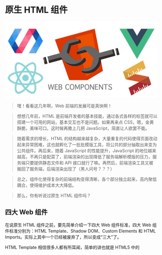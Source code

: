 # 原生 HTML 组件

![](assets/web_compnents.png)

>嘿！看看这几年啊，Web 前端的发展可是真快啊！

>想想几年前，HTML 是前端开发者的基本技能，通过各式各样的标签就可以搭建一个可用的网站，基本交互也不是问题。如果再来点 CSS，嗯，金黄酥脆，美味可口。这时候再撒上几把 JavaScript，简直让人欲罢不能。

>随着需求的增长，HTML 的结构越来越复杂，大量重复的代码使得页面改动起来异常困难，这也就孵化了一批批模版工具，将公共的部分抽取出来变为公共组件。再后来，随着 JavaScript 的性能提升，JavaScript 的地位越来越高，不再只是配菜了，前端渲染的出现降低了服务端解析模版的压力，服务端只要提供静态文件和 API 接口就行了嘛。再然后，前端渲染工具又被搬回了服务端，后端渲染出现了（黑人问号？？？）

>总之，组件化使得复杂的前端结构变得清晰，各个部分独立起来，高内聚低耦合，使得维护成本大大降低。

>那么，你有听说过原生 HTML 组件吗？

## 四大 Web 组件

在说原生 HTML 组件之前，要先简单介绍一下四大 Web 组件标准，四大 Web 组件标准分别为：HTML Template、Shadow DOM、Custom Elements 和 HTML Imports。实际上其中一个已经被废弃了，所以变成“三大”了。

HTML Template 相信很多人都有所耳闻，简单的讲也就是 HTML5 中的 <template> 标签，正常情况下它无色无味，感知不到它的存在，甚至它下面的 img 都不会被下载，script 都不会被执行。<template> 就如它的名字一样，它只是一个模版，只有到你用到它时，它才会变得有意义。

Shadow DOM 则是原生组件封装的基本工具，它可以实现组件与组件之间的独立性。

Custom Elements 是用来包装原生组件的容器，通过它，你就只需要写一个标签，就能得到一个完整的组件。

HTML Imports 则是 HTML 中类似于 ES6 Module 的一个东西，你可以直接 import 另一个 html 文件，然后使用其中的 DOM 节点。但是，由于 HTML Imports 和 ES6 Module 实在是太像了，并且除了 Chrome 以外没有浏览器愿意实现它，所以它已经被废弃并不推荐使用了。未来会使用 ES6 Module 来取代它，但是现在貌似还没有取代的方案，在新版的 Chrome 中这个功能已经被删除了，并且在使用的时候会在 Console 中给出警告。警告中说使用 ES Modules 来取代，但是我测试在 Chrome 71 中 ES Module 会强制检测文件的 MIME 类型必须为 JavaScript 类型，应该是暂时还没有实现支持。
![](assets/console.png)

## Shadow DOM

要说原生 HTML 组件，就要先聊聊 Shadow DOM 到底是个什么东西。

大家对 DOM 都很熟悉了，在 HTML 中作为一个最基础的骨架而存在，它是一个树结构，树上的每一个节点都是 HTML 中的一部分。DOM 作为一棵树，它拥有着上下级的层级关系，我们通常使用“父节点”、“子节点”、“兄弟节点”等来进行描述（当然有人觉得这些称谓强调性别，所以也创造了一些性别无关的称谓）。子节点在一定程度上会继承父节点的一些东西，也会因兄弟节点而产生一定的影响，比较明显的是在应用 CSS Style 的时候，子节点会从父节点那里继承一些样式。

而 Shadow DOM，也是 DOM 的一种，所以它也是一颗树，只不过它是长在 DOM 树上的一棵特殊的子树。

什么？DOM 本身不就是由一棵一棵的子树组成的吗？这个 Shadow DOM 有什么特别的吗？

Shadow DOM 的特别之处就在于它致力于创建一个相对独立的一个空间，虽然也是长在 DOM 树上的，但是它的环境却是与外界隔离的，当然这个隔离是相对的，在这个隔离空间中，你可以选择性地从 DOM 树上的父节点继承一些属性，甚至是继承一棵 DOM 树进来。

利用 Shadow DOM 的隔离性，我们就可以创造原生的 HTML 组件了。

实际上，浏览器已经通过 Shadow DOM 实现了一些组件了，只是我们使用过却没有察觉而已，这也是 Shadow DOM 封装的组件的魅力所在：你只管写一个 HTML 标签，其他的交给我。（是不是有点像 React 的 JSX 啊？）

我们来看一看浏览器利用 Shadow DOM 实现的一个示例吧，那就是 video 标签：

```html

<video controls src="./video.mp4"width="400"height="300"></video>
```
我们来看一下浏览器渲染的结果：
(assets/demo1.png)

等一下！不是说 Shadow DOM 吗？这和普通 DOM 有啥区别？？？

在 Chrome 中，Elements 默认是不显示内部实现的 Shadow DOM 节点的，需要在设置中启用：
![](assets/demo2.png)
![](assets/demo3.png)

>注：浏览器默认隐藏自身的 Shadow DOM 实现，但如果是用户通过脚本创造的 Shadow DOM，是不会被隐藏的。

然后，我们就可以看到 video 标签的真面目了：
![](assets/demo4.png)

在这里，你可完全像调试普通 DOM 一样随意调整 Shadow DOM 中的内容（反正和普通 DOM 一样，刷新一下就恢复了）。

我们可以看到上面这些 shadow DOM 中的节点大多都有 pseudo 属性，根据这个属性，你就可以在外面编写 CSS 样式来控制对应的节点样式了。比如，将上面这个 pseudo="-webkit-media-controls-overlay-play-button" 的 input 按钮的背景色改为橙色：

```css
video::-webkit-media-controls-overlay-play-button {
  background-color: orange;
}
```
![](assets/demo5.png)

由于 Shadow DOM 实际上也是 DOM 的一种，所以在 Shadow DOM 中还可以继续嵌套 Shadow DOM，就像上面那样。

浏览器中还有很多 Element 都使用了 Shadow DOM 的形式进行封装，比如 <input>、<select>、<audio> 等，这里就不一一展示了。

由于 Shadow DOM 的隔离性，所以即便是你在外面写了个样式：div { background-color: red !important; }，Shadow DOM 内部的 div 也不会受到任何影响。

也就是说，写样式的时候，该用 id 的时候就用 id，该用 class 的时候就用 class，一个按钮的 class 应该写成 .button 就写成 .button。完全不用考虑当前组件中的 id、class 可能会与其他组件冲突，你只要确保一个组件内部不冲突就好——这很容易做到。

这解决了现在绝大多数的组件化框架都面临的问题：Element 的 class(className) 到底怎么写？用前缀命名空间的形式会导致 class 名太长，像这样：.header-nav-list-sublist-button-icon；而使用一些 CSS-in-JS 工具，可以创造一些唯一的 class 名称，像这样：.Nav__welcomeWrapper___lKXTg，这样的名称仍旧有点长，还带了冗余信息。

## ShadowRoot

ShadowRoot 是 Shadow DOM 下面的根，你可以把它当做 DOM 中的 <body> 一样看待，但是它不是 <body>，所以你不能使用 <body> 上的一些属性，甚至它不是一个节点。

你可以通过 ShadowRoot 下面的 appendChild、querySelectorAll 之类的属性或方法去操作整个 Shadow DOM 树。

对于一个普通的 Element，比如 <div>，你可以通过调用它上面的 attachShadow 方法来创建一个 ShadowRoot（还有一个 createShadowRoot 方法，已经过时不推荐使用），attachShadow 接受一个对象进行初始化：{ mode: 'open' }，这个对象有一个 mode 属性，它有两个取值：'open' 和 'closed'，这个属性是在创造 ShadowRoot 的时候需要初始化提供的，并在创建 ShadowRoot 之后成为一个只读属性。

mode: 'open' 和 mode: 'closed' 有什么区别呢？在调用 attachShadow 创建 ShadowRoot 之后，attachShdow 方法会返回 ShadowRoot 对象实例，你可以通过这个返回值去构造整个 Shadow DOM。当 mode 为 'open' 时，在用于创建 ShadowRoot 的外部普通节点（比如 <div>）上，会有一个 shadowRoot 属性，这个属性也就是创造出来的那个 ShadowRoot，也就是说，在创建 ShadowRoot 之后，还是可以在任何地方通过这个属性再得到 ShadowRoot，继续对其进行改造；而当 mode 为 'closed' 时，你将不能再得到这个属性，这个属性会被设置为 null，也就是说，你只能在 attachShadow 之后得到 ShadowRoot 对象，用于构造整个 Shadow DOM，一旦你失去对这个对象的引用，你就无法再对 Shadow DOM 进行改造了。

可以从上面 Shadow DOM 的截图中看到 #shadow-root (user-agent) 的字样，这就是 ShadowRoot 对象了，而括号中的 user-agent 表示这是浏览器内部实现的 Shadow DOM，如果使用通过脚本自己创建的 ShadowRoot，括号中会显示为 open 或 closed 表示 Shadow DOM 的 mode。

![](assets/demo6.png)

> 浏览器内部实现的 user-agent 的 mode 为 closed，所以你不能通过节点的 ShadowRoot 属性去获得其 ShadowRoot 对象，也就意味着你不能通过脚本对这些浏览器内部实现的 Shadow DOM 进行改造。

## HTML Template

有了 ShadowRoot 对象，我们可以通过代码来创建内部结构了，对于简单的结构，也许我们可以直接通过 document.createElement 来创建，但是稍微复杂一些的结构，如果全部都这样来创建不仅麻烦，而且代码可读性也很差。当然也可以通过 ES6 提供的反引号字符串（const template = `......`;）配合 innerHTML 来构造结构，利用反引号字符串中可以任意换行，并且 HTML 对缩进并不敏感的特性来实现模版，但是这样也是不够优雅，毕竟代码里大段大段的 HTML 字符串并不美观，即便是单独抽出一个常量文件也是一样。

这个时候就可以请 HTML Template 出场了。我们可以在 html 文档中编写 DOM 结构，然后在 ShadowRoot 中加载过来即可。

HTML Template 实际上就是在 html 中的一个 <template> 标签，正常情况下，这个标签下的内容是不会被渲染的，包括标签下的 img、style、script 等都是不会被加载或执行的。你可以在脚本中使用 getElementById 之类的方法得到 <template> 标签对应的节点，但是却无法直接访问到其内部的节点，因为默认他们只是模版，在浏览器中表现为 #document-fragment，字面意思就是“文档片段”，可以通过节点对象的 content 属性来访问到这个 document-fragment 对象。
  
![](assets/template.png)

通过 document-fragment 对象，就可以访问到 template 内部的节点了，通过 document.importNode 方法，可以将 document-fragment 对象创建一份副本，然后可以使用一切 DOM 属性方法替换副本中的模版内容，最终将其插入到 DOM 或是 Shadow DOM 中。

```html
<div id="div"></div>
<template id="temp">
  <div id="title"></div>
</template>
```

```js
const template = document.getElementById('temp');
const copy = document.importNode(template.content, true);
copy.getElementById('title').innerHTML = 'Hello World!';

const div = document.getElementById('div');
const shadowRoot = div.attachShadow({ mode: 'closed' });
shadowRoot.appendChild(copy);
```

## HTML Imports

有了 HTML Template，我们已经可以方便地创造封闭的 Web 组件了，但是目前还有一些不完美的地方：我们必须要在 html 中定义一大批的 <template>，每个组件都要定义一个 <template>。

此时，我们就可以用到已经被废弃的 HTML Imports 了。虽然它已经被废弃了，但是未来会通过 ES6 Modules 的形式再进行支持，所以理论上也只是换个加载形式而已。

通过 HTML Imports，我们可以将 <template> 定义在其他的 html 文档中，然后再在需要的 html 文档中进行导入（当然也可以通过脚本按需导入），导入后，我们就可以直接使用其中定义的模版节点了。

已经废弃的 HTML Imports 通过 <link> 标签实现，只要指定 rel="import" 就可以了，就像这样：<link rel="import" href="./templates.html">，它可以接受 onload 和 onerror 事件以指示它已经加载完成。当然也可以通过脚本来创建 link 节点，然后指定 rel 和 href 来按需加载。Import 成功后，在 link 节点上有一个 import 属性，这个属性中存储的就是 import 进来的 DOM 树啦，可以 querySelector 之类的，并通过 cloneNode 或 document.importNode 方法创建副本后使用。

未来新的 HTML Imports 将会以 ES6 Module 的形式提供，可以在 JavaScript 中直接 import * as template from './template.html';，也可以按需 import，像这样：const template = await import('./template.html');。不过目前虽然浏览器都已经支持 ES6 Modules，但是在 import 其他模块时会检查服务端返回文件的 MIME 类型必须为 JavaScript 的 MIME 类型，否则不允许加载。

## Custom Elements

有了上面的三个组件标准，我们实际上只是对 HTML 进行拆分而已，将一个大的 DOM 树拆成一个个相互隔离的小 DOM 树，这还不是真正的组件。

要实现一个真正的组件，我们就需要用到 Custom Elements 了，就如它的名字一样，它是用来定义原生组件的。

Custom Elements 的核心，实际上就是利用 JavaScript 中的对象继承，去继承 HTML 原生的 HTMLElement 类（或是具体的某个原生 Element 类，比如 HTMLButtonElement），然后自己编写相关的生命周期函数，处理成员属性以及用户交互的事件。

看起来这和现在的 React 很像，在 React 中，你可以这样创造一个组件：class MyElement extends React.Component { ... }，而使用原生 Custom Elements，你需要这样写：class MyElement extends HTMLElement { ... }。

Custom Elements 的生命周期函数并不多，但是足够使用。这里我将 Custom Elements 的生命周期函数与 React 进行一个简单的对比:

- constructor(): 构造函数，用于初始化 state、创建 Shadow DOM、监听事件之类。

对应 React 中 Mounting 阶段的大半部分，包括：constructor(props)、static getDerivedStateFromProps(props, state) 和 render()。

在 Custom Elements 中，constructor() 构造函数就是其原本的含义：初始化，和 React 的初始化类似，但它没有像 React 中那样将其拆分为多个部分。在这个阶段，组件仅仅是被创建出来（比如通过 document.createElement()），但是还没有插入到 DOM 树中。

- connectedCallback(): 组件实例已被插入到 DOM 树中，用于进行一些展示相关的初始化操作。

对应 React 中 Mounting 阶段的最后一个生命周期：componentDidMount()。

在这个阶段，组件已经被插入到 DOM 树中了，或是其本身就在 html 文件中写好在 DOM 树上了，这个阶段一般是进行一些展示相关的初始化，比如加载数据、图片、音频或视频之类并进行展示。

- attributeChangedCallback(attrName, oldVal, newVal): 组件属性发生变化，用于更新组件的状态。

对应 React 中的 Updating 阶段：static getDerivedStateFromProps(props, state)、shouldComponentUpdate(nextProps, nextState)、render()、getSnapshotBeforeUpdate(prevProps, prevState) 和 componentDidUpdate(prevProps, prevState, snapshot)。

当组件的属性（React 中的 props）发生变化时触发这个生命周期，但是并不是所有属性变化都会触发，比如组件的 class、style 之类的属性发生变化一般是不会产生特殊交互的，如果所有属性发生变化都触发这个生命周期的话，会使得性能造成较大的影响。所以 Custom Elements 要求开发者提供一个属性列表，只有当属性列表中的属性发生变化时才会触发这个生命周期函数。

这个属性列表通过组件类上的一个**静态只读**属性来声明，在 ES6 Class 中使用一个 getter 函数来实现，只实现 getter 而不实现 setter，getter 返回一个常量，这样就是只读的了。像这样：

```js
class AwesomeElement extends HTMLElement {
  static get observedAttributes() {
    return ['awesome'];
  }
}
```

- disconnectedCallback(): 组件被从 DOM 树中移除，用于进行一些清理操作。

对应 React 中的 Unmounting 阶段：componentWillUnmount()。

- adoptedCallback(): 组件实例从一个文档被移动到另一个文档。

这个生命周期是原生组件独有的，React 中没有类似的生命周期。这个生命周期函数也并不常用到，一般在操作多个 document 的时候会遇到，调用 document.adoptNode() 函数转移节点所属 document 时会触发这个生命周期。

在定义了自定义组件后，我们需要将它注册到 HTML 标签列表中，通过 window.customElements.define() 函数即可实现，这个函数接受两个必须参数和一个可选参数。第一个参数是注册的标签名，为了避免和 HTML 自身的标签冲突，Custom Elements 要求用户自定义的组件名必须至少包含一个短杠 -，并且不能以短杠开头，比如 my-element、awesome-button 之类都是可以的。第二个参数是注册的组件的 class，直接将继承的子类类名传入即可，当然也可以直接写一个匿名类：

```js
window.customElements.define('my-element', class extends HTMLElement {
  ...
});
```

注册之后，我们就可以使用了，可以直接在 html 文档中写对应的标签，比如：<my-element></my-element>，也可以通过 document.createElement('my-element') 来创建，用法与普通标签几乎完全一样。但要注意的是，虽然 html 标准中说部分标签可以不关闭或是自关闭(<br> 或是 <br />)，但是只有规定的少数几个标签允许自关闭，所以，在 html 中写 Custom Elements 的节点时必须带上关闭标签。

由于 Custom Elements 是通过 JavaScript 来定义的，而一般 js 文件都是通过 <script> 标签外联的，所以 html 文档中的 Custom Elements 在 JavaScript 未执行时是处于一个默认的状态，浏览器默认会将其内容直接显示出来。为了避免这样的情况发生，Custom Elements 在被注册后都会有一个 :defined CSS 伪类而在注册前没有，所以我们可以通过 CSS 选择器在 Custom Elements 注册前将其隐藏起来，比如：
  
```js
  my-element:not(:defined) {
  display: none;
}
```

或者 Custom Elements 也提供了一个函数来检测指定的组件是否已经被注册：customElements.whenDefined()，这个函数接受一个组件名参数，并返回一个 Promise，当 Promise 被 resolve 时，就表示组件被注册了。

这样，我们就可以放心的在加载 Custom Elements 的 JavaScript 的 <script> 标签上使用 async 属性来延迟加载了（当然，如果是使用 ES6 Modules 形式的话默认的加载行为就会和 defer 类似）。
  
 ![](assets/custom_elements.svg)
  
## Custom Elements + Shadow DOM

使用 Custom Elements 来创建组件时，通常会与 Shadow DOM 进行结合，利用 Shadow DOM 的隔离性，就可以创造独立的组件。

通常在 Custom Elements 的 constructor() 构造函数中去创建 Shadow DOM，并对 Shadow DOM 中的节点添加事件监听、对特定事件触发原生 Events 对象。

正常编写 html 文档时，我们可能会给 Custom Elements 添加一些子节点，像这样：<my-element><h1>Title</h1><p>Content</p></my-element>，而我们创建的 Shadow DOM 又拥有其自己的结构，怎样将这些子节点放置到 Shadow DOM 中正确的位置上呢？

在 React 中，这些子节点被放置在 props 的 children 中，我们可以在 render() 时选择将它放在哪里。而在 Shadow DOM 中有一个特殊的标签：<slot>，这个标签的用处就如同其字面意思，在 Shadow DOM 上放置一个“插槽”，然后 Custom Elements 的子节点就会自动放置到这个“插槽”中了。

有时我们需要更加精确地控制子节点在 Shadow DOM 中的位置，而默认情况下，所有子节点都会被放置在同一个 <slot> 标签下，即便是你写了多个 <slot>。那怎样更精确地对子节点进行控制呢？

默认情况下，<slot>Fallback</slot> 这样的是默认的 <slot>，只有第一个默认的 <slot> 会有效，将所有子节点全部放进去，如果没有可用的子节点，将会显示默认的 Fallback 内容（Fallback 可以是一棵子 DOM 树）。

<slot> 标签有一个 name 属性，当你提供 name 后，它将变为一个“有名字的 <slot>”，这样的 <slot> 可以存在多个，只要名字各不相同。此时他们会自动匹配 Custom Elements 下带 slot 属性并且 slot 属性与自身 name 相同的子节点，像这样：

```html
<template id="list">
  <div>
    <h1>Others</h1>
    <slot></slot>
  </div>
  <div>
    <h1>Animals</h1>
    <slot name="animal"></slot>
  </div>
  <div>
    <h1>Fruits</h1>
    <slot name="fruit"></slot>
  </div>
</template>

<my-list>
  <div slot="animal">Cat</div>
  <div slot="fruit">Apple</div>
  <div slot="fruit">Banana</div>
  <div slot="other">flower</div>
  <div>pencil</div>
  <div slot="animal">Dog</div>
  <div slot="fruit">peach</div>
  <div>red</div>
</my-list>
```

```js
class MyList extends HTMLElement {
  constructor() {
    super();
    const root = this.attachShadow({ mode: 'open' });
    const template = document.getElementById('list');
    root.appendChild(document.importNode(template.content, true));
  }
}
customElements.define('my-list', MyList);
```

这样就可以得到如图所示的结构，#shadow-root (open) 表示这是一个开放的 Shadow DOM，下面的节点是直接从 template 中 clone 过来的，浏览器自动在三个 <slot> 标签下放置了几个灰色的 <div> 节点，实际上这些灰色的 <div> 节点表示的是到其真实节点的“引用”，鼠标移动到他们上会显示一个 reveal 链接，点击这个链接即可跳转至其真实节点。
  ![](assets/shadow_root.png)

这里我们可以看到，虽然 <my-list> 下的子节点是乱序放置的，但是只要是给定了 slot 属性，就会被放置到正确的 <slot> 标签下。注意观察其中有一个 <div slot="other">flower</div>，这个节点由于指定了 slot="other"，但是却找不到匹配的 <slot> 标签，所以它不会被显示在结果中。

在为 Custom Elements 下的 Shadow DOM 设置样式的时候，我们可以直接在 Shadow DOM 下放置 <style> 标签，也可以放置 <link rel="stylesheet">，Shadow DOM 下的样式都是局部的，所以不用担心会影响到 Shadow DOM 的外部。并且由于这些样式仅影响局部🌻，所以对性能也有很大的提升。

在 Shadow DOM 内部的样式中，也有一些特定的选择器，比如 :host 选择器，代表着 ShadowRoot，这类似于普通 DOM 中的 :root，并且它可以与其他伪类组合使用，比如当鼠标在组件上时：:host(:hover)，当组件拥有某个 class 时：:host(.awesome)，当组件拥有 disabled 属性时：:host([disabled])……但是 :host 是拥有继承属性的，所以如果在 Custom Elements 外部定义了某些样式，将会覆盖 :host 中的样式，这样就可以轻松地实现各式各样的“主题风格”了。

为了实现自定义主题，我们还可以使用 Shadow DOM 提供的 :host-context() 选择器，这个选择器允许检查 Shadow DOM 的任何祖先节点是否包含指定选择器。比如如果在最外层 DOM 的 <html> 或 <body> 上有一个 class：.night，则 Shadow DOM 内就可以使用 :host-context(.night) 来指定一个夜晚的主题。这样可以实现主题样式的继承。

还有一种样式的定义方式是利用 CSS 变量。我们在 Shadow DOM 中使用变量来指定样式，比如：background-color: var(--bg-colour, #0F0);，这样就可以在 Shadow DOM 外面指定 --bg-colour 变量来设置样式了，如果没有指定变量，将使用默认的样式颜色 #0F0。

有时我们需要在 Shadow DOM 内部使用完全自定义的样式，比如字体样式、字体大小，如果任由其继承可能导致布局错乱，而每次在组件外面指定样式又略显麻烦，并且也破坏了组件的封装性。所以，Shadow DOM 提供了一个 all 属性，只要指定 :host{ all: initial; } 就可以重置所有继承的属性。

## 总结

Web Components 的概念最初是由 Alex Russell 在 Fronteers Conference 2011提出的，这个概念在当时非常的震撼。2013 年，Google 推出了一个叫做“Polymer)”的 Web Components 框架以推动 Web Components 的发展。

2014 年，Chrome 发布了早期版本的 Web Components 组件规范，包括 Custom Elements v0、Shadow DOM v0 和 HTML Imports。但是此时的规范都还是实验性的，现在已经不推荐使用，并且被 Custom Elements v1、Shadow DOM v1 标准取代，而 HTML Imports 却没有标准化，将来会被 ES6 Modules 所取代。

v0 规范将会在 Chrome 70 中被标记弃用警告，并在 2019 年 3 月左右从 Chrome 73 中删除。

而 v1 标准已经在 Chrome 54+ 和 Safari 10.1+ 中支持，并计划本月（2018 年 10 月）在 Firefox 中正式支持（此前 Firefox 已经支持，但默认禁用，需要在 about:config 中启用）。

而 HTML Templates 作为 HTML5 的功能早已被各大浏览器接受并支持。

>由于 Web Components 涉及到的子项较多，这里就不给出 Can I Use 的截图了，读者可以自行去搜索“Web Components”查看相关兼容性，或是点击这里。

>Can I Use 中包含了 HTML Templates、HTML Imports、Shadow DOM v0、Custom Elements v0、Shadow DOM v1 和 Custom Elements v1 的相关浏览器兼容性和注释，非常详细。

原生 HTML 组件基于的 Web Components 不是单一的技术，他是由 W3C 定义的一系列浏览器标准组成的，通过浏览器自身可以理解的方式去构建组件，这将成为未来的前端标准。

原文：
https://knownsec-fed.com/2018-10-05-ni-ting-shuo-guo-yuan-sheng-html-zu-jian-ma/

